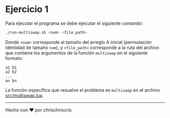 # Ejercicio 1

Para ejecutar el programa se debe ejecutar el siguiente comando:

```bash
./run-multiswap.sh <num> <file_path>
```

Donde `<num>` corresponde al tamaño del arreglo A inicial (permutación identidad de tamaño `num`), y `<file_path>` corresponde a la ruta del archivo que contiene los argumentos de la función `multiswap` en el siguiente formato:

```
a1 b1
a2 b2
...
an bn
```

La función específica que resuelve el problema es `multiswap` en el archivo [src/multiswap.lua](src/multiswap.lua).

---
Hecho con :heart: por chrischriscris
